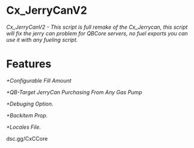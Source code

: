 # Cx_JerryCanV2
*Cx_JerryCanV2 - This script is full remake of the Cx_Jerrycan, this script will fix the jerry can problem for QBCore servers, no fuel exports you can use it with any fueling script.*

# Features
*+Configurable Fill Amount*

*+QB-Target JerryCan Purchasing From Any Gas Pump*

*+Debuging Option.*

*+Backitem Prop.*

*+Locales File.*

dsc.gg/CxCCore 
